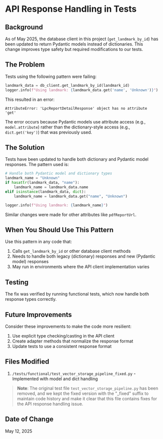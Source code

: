 # API Response Handling in Tests

## Background

As of May 2025, the database client in this project (`get_landmark_by_id`) has been
updated to return Pydantic models instead of dictionaries. This change improves type
safety but required modifications to our tests.

## The Problem

Tests using the following pattern were failing:

```python
landmark_data = db_client.get_landmark_by_id(landmark_id)
logger.info(f"Using landmark: {landmark_data.get('name', 'Unknown')}")
```

This resulted in an error:

```
AttributeError: 'LpcReportDetailResponse' object has no attribute 'get'
```

The error occurs because Pydantic models use attribute access (e.g., `model.attribute`)
rather than the dictionary-style access (e.g., `dict.get('key')`) that was previously
used.

## The Solution

Tests have been updated to handle both dictionary and Pydantic model responses. The
pattern used is:

```python
# Handle both Pydantic model and dictionary types
landmark_name = "Unknown"
if hasattr(landmark_data, "name"):
    landmark_name = landmark_data.name
elif isinstance(landmark_data, dict):
    landmark_name = landmark_data.get("name", "Unknown")

logger.info(f"Using landmark: {landmark_name}")
```

Similar changes were made for other attributes like `pdfReportUrl`.

## When You Should Use This Pattern

Use this pattern in any code that:

1. Calls `get_landmark_by_id` or other database client methods
1. Needs to handle both legacy (dictionary) responses and new (Pydantic model) responses
1. May run in environments where the API client implementation varies

## Testing

The fix was verified by running functional tests, which now handle both response types
correctly.

## Future Improvements

Consider these improvements to make the code more resilient:

1. Use explicit type checking/casting in the API client
1. Create adapter methods that normalize the response format
1. Update tests to use a consistent response format

## Files Modified

1. `/tests/functional/test_vector_storage_pipeline_fixed.py` - Implemented with model
   and dict handling

> **Note**: The original test file `test_vector_storage_pipeline.py` has been removed,
> and we kept the fixed version with the "\_fixed" suffix to maintain code history and
> make it clear that this file contains fixes for the API response handling issue.

## Date of Change

May 12, 2025
